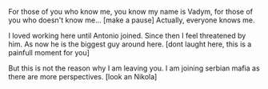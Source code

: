 For those of you who know me, you know my name is Vadym,
for those of you who doesn't know me... [make a pause]
Actually, everyone knows me.

I loved working here until Antonio joined. Since then I feel threatened by him.
As now he is the biggest guy around here. [dont laught here, this is a painfull moment for you]

But this is not the reason why I am leaving you.
I am joining serbian mafia as there are more perspectives. [look an Nikola]
